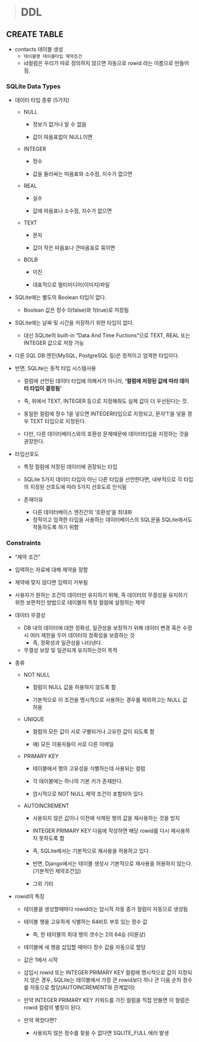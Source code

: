 > # DDL

## CREATE TABLE

- contacts 테이블 생성
  - `테이블명 테이블타입 제약조건`
  - id컬럼은 우리가 따로 정의하지 않으면 자동으로 rowid 라는 이름으로 만들어짐.

### SQLite Data Types

- 데이터 타입 종류 (5가지)
  
  - NULL
    
    - 정보가 없거나 알 수 없음
    
    - 값이 따옴표없이 NULL이면
  
  - INTEGER
    
    - 정수
    
    - 값을 둘러싸는 따옴표와 소수점, 지수가 없으면
  
  - REAL
    
    - 실수
    
    - 값에 따옴표나 소수점, 지수가 없으면
  
  - TEXT
    
    - 문자
    
    - 값이 작은 따옴표나 큰따옴표로 묶이면
  
  - BOLB
    
    - 이진
    
    - 대표적으로 멀티미디어(이미지)파일

- SQLite에는 별도의 Boolean 타입이 없다.
  
  - Boolean 값은 정수 0(false)와 1(true)로 저장됨

- SQLite에는 날짜 및 시간을 저장하기 위한 타입이 없다.
  
  - 대신 SQLite의 built-in “Data And Time Fuctions”으로 TEXT, REAL 또는 INTEGER 값으로 저장 가능

- 다른 SQL DB 엔진(MySQL, PostgreSQL 등)은 정적이고 엄격한 타입이다.

- 반면, SQLite는 동적 타입 시스템사용
  
  - 컬럼에 선언된 데이터 타입에 의해서가 아니라, **‘컬럼에 저장된 값에 따라 데이터 타입이 결정됨’**
  
  - 즉, 위에서 TEXT, INTEGER 등으로 지정해줘도 실제 값이 더 우선된다는 것.
  
  - 동일한 컬럼에 정수 1을 넣으면 INTEGER타입으로 지정되고, 문자’1’을 넣을 경우 TEXT 타입으로 지정된다.
  
  - 다만, 다른 데이터베이스와의 호환성 문제때문에 데이터타입을 지정하는 것을 권장한다.

- 타입선호도
  - 특정 컬럼에 저장된 데이터에 권장되는 타입
  
  - SQLite 5가지 데이터 타입이 아닌 다른 타입을 선언한다면, 내부적으로 각 타입의 지정된 선호도에 따라 5가지 선호도로 인식됨
  
  - 존재이유
    
    - 다른 데이터베이스 엔진간의 ‘호환성’을 최대화
    - 정적이고 엄격한 타입을 사용하는 데이터베이스의 SQL문을 SQLite에서도 작동하도록 하기 위함

### Constraints

- “제약 조건”

- 입력하는 자료에 대해 제약을 정함

- 제약에 맞지 않다면 입력이 거부됨

- 사용자가 원하는 조건의 데이터만 유지하기 위해, 즉 데이터의 무결성을 유지하기 위한 보편적인 방법으로 테이블의 특정 컬럼에 설정하는 제약

- 데이터 무결성
  
  - DB 내의 데이터에 대한 정확성, 일관성을 보장하기 위해 데이터 변경 혹은 수정 시 여러 제한을 두어 데이터의 정확성을 보증하는 것
    - 즉, 정확성과 일관성을 나타낸다.
  - 무결성 보장 및 일관되게 유지하는것이 목적

- 종류
  
  - NOT NULL
    - 컬럼이 NULL 값을 허용하지 않도록 함
    
    - 기본적으로 이 조건을 명시적으로 사용하는 경우를 제외하고는 NULL 값 허용
  - UNIQUE
    - 컬럼의 모든 값이 서로 구별되거나 고유한 값이 되도록 함
    
    - 예) 모든 이용자들이 서로 다른 이메일
  - PRIMARY KEY
    - 테이블에서 행의 고유성을 식별하는데 사용되는 컬럼
    
    - 각 테이블에는 하나의 기본 키가 존재한다.
    
    - 암시적으로 NOT NULL 제약 조건이 포함되어 있다.
  - AUTOINCREMENT
    - 사용되지 않은 값이나 이전에 삭제된 행의 값을 재사용하는 것을 방지
    
    - INTEGER PRIMARY KEY 다음에 작성하면 해당 rowid를 다시 재사용하지 못하도록 함
    
    - 즉, SQLite에서는 기본적으로 재사용을 허용하고 있다.
    
    - 반면, Django에서는 테이블 생성시 기본적으로 재사용을 허용하지 않는다.(기본적인 제약조건임)
    
    - 그외 기타

- rowid의 특징
  - 테이블을 생성할때마다 rowid라는 암시적 자동 증가 컬럼이 자동으로 생성됨
  
  - 테이블 행을 고유하게 식별하는 64비트 부호 있는 정수 값
    
    - 즉, 한 테이블의 최대 행의 갯수는 2의 64승 (이론상)
  
  - 테이블에 새 행을 삽입할 때마다 정수 값을 자동으로 할당
  
  - 값은 1에서 시작
  
  - 삽입시 rowid 또는 INTEGER PRIMARY KEY 컬럼에 명시적으로 값이 지정되지 않은 경우, SQLite는 테이블에서 가장 큰 rowid보다 하나 큰 다음 순차 정수를 자동으로 할당(AUTOINCREMENT와 관계없이)
  
  - 만약 INTEGER PRIMARY KEY 키워드를 가진 컬럼을 직접 만들면 이 컬럼은 rowid 컬럼의 별칭이 된다.
  
  - 만약 꽉찼다면?
    
    - 사용되지 않은 정수를 찾을 수 없다면 SQLITE_FULL 에러 발생
